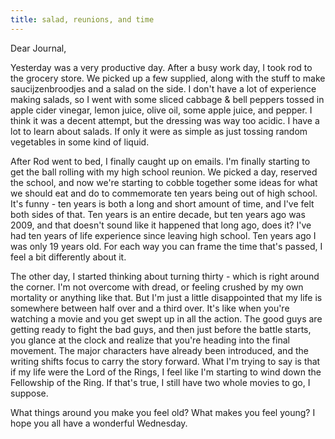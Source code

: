```yaml
---
title: salad, reunions, and time
---
```


Dear Journal,

Yesterday was a very productive day. After a busy work day, I took rod
to the grocery store. We picked up a few supplied, along with the stuff
to make saucijzenbroodjes and a salad on the side. I don't have a lot of
experience making salads, so I went with some sliced cabbage & bell
peppers tossed in apple cider vinegar, lemon juice, olive oil, some
apple juice, and pepper. I think it was a decent attempt, but the
dressing was way too acidic. I have a lot to learn about salads. If only
it were as simple as just tossing random vegetables in some kind of
liquid.

After Rod went to bed, I finally caught up on emails. I'm finally
starting to get the ball rolling with my high school reunion. We picked
a day, reserved the school, and now we're starting to cobble together
some ideas for what we should eat and do to commemorate ten years being
out of high school. It's funny - ten years is both a long and short
amount of time, and I've felt both sides of that. Ten years is an entire
decade, but ten years ago was 2009, and that doesn't sound like it
happened that long ago, does it? I've had ten years of life experience
since leaving high school. Ten years ago I was only 19 years old. For
each way you can frame the time that's passed, I feel a bit differently
about it.

The other day, I started thinking about turning thirty - which is right
around the corner. I'm not overcome with dread, or feeling crushed by my
own mortality or anything like that. But I'm just a little disappointed
that my life is somewhere between half over and a third over. It's like
when you're watching a movie and you get swept up in all the action. The
good guys are getting ready to fight the bad guys, and then just before
the battle starts, you glance at the clock and realize that you're
heading into the final movement. The major characters have already been
introduced, and the writing shifts focus to carry the story forward.
What I'm trying to say is that if my life were the Lord of the Rings, I
feel like I'm starting to wind down the Fellowship of the Ring. If
that's true, I still have two whole movies to go, I suppose.

What things around you make you feel old? What makes you feel young? I
hope you all have a wonderful Wednesday.

